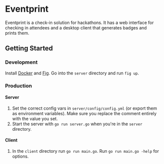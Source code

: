 # Eventprint

Eventprint is a check-in solution for hackathons. It has a web interface for
checking in attendees and a desktop client that generates badges and prints
them.

## Getting Started

### Development

Install [Docker](https://www.docker.io/) and
[Fig](http://orchardup.github.io/fig/). Go into the `server` directory and run
`fig up`.

### Production

#### Server

1. Set the correct config vars in `server/config/config.yml` (or export them as
   environment variables). Make sure you replace the comment entirely with the
   value you set.
2. Start the server with `go run server.go` when you're in the `server`
   directory.

#### Client

1. In the `client` directory run `go run main.go`. Run `go run main.go -help`
   for options.
